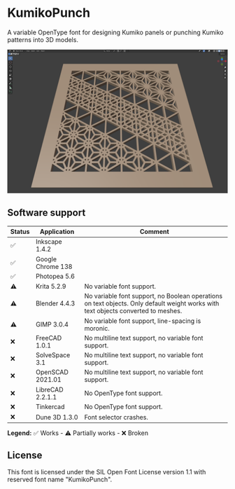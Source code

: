 # KumikoPunch

A variable OpenType font for designing Kumiko panels or punching
Kumiko patterns into 3D models.

![Screenshot](doc/Screenshot-20250710.png)

## Software support

| Status | Application | Comment
| ------ | ----------- | -------
| ✅ | Inkscape 1.4.2    |
| ✅ | Google Chrome 138 |
| ✅ | Photopea 5.6      |
| ⚠️ | Krita 5.2.9       | No variable font support.
| ⚠️ | Blender 4.4.3     | No variable font support, no Boolean operations on text objects. Only default weight works with text objects converted to meshes.
| ⚠️ | GIMP 3.0.4        | No variable font support, line-spacing is moronic.
| ❌ | FreeCAD 1.0.1     | No multiline text support, no variable font support.
| ❌ | SolveSpace 3.1    | No multiline text support, no variable font support.
| ❌ | OpenSCAD 2021.01  | No multiline text support, no variable font support.
| ❌ | LibreCAD 2.2.1.1  | No OpenType font support.
| ❌ | Tinkercad         | No OpenType font support.
| ❌ | Dune 3D 1.3.0     | Font selector crashes.

**Legend:** ✅ Works - ⚠️ Partially works - ❌ Broken

## License

This font is licensed under the SIL Open Font License version 1.1 with
reserved font name "KumikoPunch".
